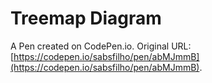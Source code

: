 # Treemap Diagram

A Pen created on CodePen.io. Original URL: [https://codepen.io/sabsfilho/pen/abMJmmB](https://codepen.io/sabsfilho/pen/abMJmmB).

